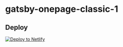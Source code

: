 # gatsby-onepage-classic-1

## Deploy

[![Deploy to Netlify](https://www.netlify.com/img/deploy/button.svg)](https://app.netlify.com/start/deploy?repository=https://github.com/natdanaiw08/gatsby-onepage-classic-1)
